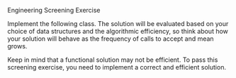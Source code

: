 Engineering Screening Exercise

Implement the following class. The solution will be evaluated based on your choice of data structures and the algorithmic efficiency, so think about how your solution will behave as the frequency of calls to accept and mean grows. 

Keep in mind that a functional solution may not be efficient. To pass this screening exercise, you need to implement a correct and efficient solution.
